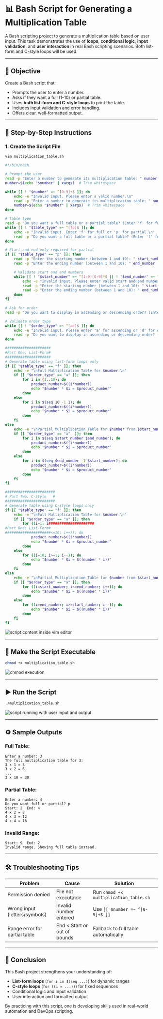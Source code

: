 # 📊 Bash Script for Generating a Multiplication Table

A Bash scripting project to generate a multiplication table based on user input. This task demonstrates the use of **loops**, **conditional logic**, **input validation**, and **user interaction** in real Bash scripting scenarios. Both list-form and C-style loops will be used.

---

## 🧠 Objective

Create a Bash script that:

- Prompts the user to enter a number.
- Asks if they want a full (1–10) or partial table.
- Uses **both list-form and C-style loops** to print the table.
- Includes input validation and error handling.
- Offers clear, well-formatted output.

---

## 📁 Step-by-Step Instructions

### 1. **Create the Script File**

```bash
vim multiplication_table.sh
```

```bash
#!/bin/bash

# Prompt the user
read -p "Enter a number to generate its multiplication table: " number
number=$(echo "$number" | xargs)  # Trim whitespace

while [[ ! "$number" =~ ^[0-9]+$ ]]; do
    echo -e "Invalid input. Please enter a valid number.\n"
    read -p "Enter a number to generate its multiplication table: " number
    number=$(echo "$number" | xargs)  # Trim whitespace
done

# Table type
read -p "Do you want a full table or a partial table? (Enter 'f' for full, 'p' for partial): " table_type
while [[ ! "$table_type" =~ ^[fp]$ ]]; do
    echo -e "Invalid input. Enter 'f' for full or 'p' for partial.\n"
    read -p "Do you want a full table or a partial table? (Enter 'f' for full, 'p' for partial): " table_type
done

# Start and end only required for partial
if [[ "$table_type" == "p" ]]; then
    read -p "Enter the starting number (between 1 and 10): " start_number
    read -p "Enter the ending number (between 1 and 10): " end_number

    # Validate start and end numbers
    while [[ ! "$start_number" =~ ^[1-9][0-9]*$ || ! "$end_number" =~ ^[1-9][0-9]*$ || "$start_number" -gt "$end_number" ]]; do
        echo -e "Invalid input. Please enter valid start and end numbers.\n"
        read -p "Enter the starting number (between 1 and 10): " start_number
        read -p "Enter the ending number (between 1 and 10): " end_number
    done
fi

# Ask for order
read -p "Do you want to display in ascending or descending order? (Enter 'a' for ascending, 'd' for descending): " order_type

# Validate order type
while [[ ! "$order_type" =~ ^[ad]$ ]]; do
    echo -e "Invalid input. Please enter 'a' for ascending or 'd' for descending.\n"
    read -p "Do you want to display in ascending or descending order? (Enter 'a' for ascending, 'd' for descending): " order_type
done

#####################
#Part One: List-Form#
#####################
# Generate table using list-form loops only
if [[ "$table_type" == "f" ]]; then
    echo -e "\nFull Multiplication Table for $number:\n"
    if [[ "$order_type" == "a" ]]; then
        for i in {1..10}; do
            product_number=$((i*number))
            echo "$number * $i = $product_number"
        done
    else
        for i in $(seq 10 -1 1); do
            product_number=$((i*number))
            echo "$number * $i = $product_number"
        done
    fi
else
    echo -e "\nPartial Multiplication Table for $number from $start_number to $end_number:\n"
    if [[ "$order_type" == "a"  ]]; then
        for i in $(seq $start_number $end_number); do
            product_number=$((i*number))
            echo "$number * $i = $product_number"
        done
    else
        for i in $(seq $end_number -1 $start_number); do
            product_number=$((i*number))
            echo "$number * $i = $product_number"
        done
    fi
fi

#######################
# Part Two: C-Style   #
#######################
# Generate table using C-style loops only
if [[ "$table_type" == "f" ]]; then
    echo -e "\nFull Multiplication Table for $number:\n"
    if [[ "$order_type" == "a" ]]; then
        for ((i=1; i#####################
#Part One: List-Form#
#####################<=10; i++)); do
            product_number=$((i*number))
            echo "$number * $i = $product_number"
        done
    else
        for ((i=10; i>=1; i--)); do
            echo "$number * $i = $((number * i))"
        done
    fi
else
    echo -e "\nPartial Multiplication Table for $number from $start_number to $end_number:\n"
    if [[ "$order_type" == "a" ]]; then
        for ((i=start_number; i<=end_number; i++)); do
            echo "$number * $i = $((number * i))"
        done
    else
        for ((i=end_number; i>=start_number; i--)); do
            echo "$number * $i = $((number * i))"
        done
    fi
fi

```

![script content inside vim editor](img/Screenshot.png)

---

## 🔐 Make the Script Executable

```bash
chmod +x multiplication_table.sh
```

![chmod execution](img/image.png)

---

## ▶️ Run the Script

```bash
./multiplication_table.sh
```

![script running with user input and output](img/image2.png)

---

## ⚙️ Sample Outputs

### Full Table:

```
Enter a number: 3
The full multiplication table for 3:
3 x 1 = 3
3 x 2 = 6
...
3 x 10 = 30
```

### Partial Table:

```
Enter a number: 4
Do you want full or partial? p
Start: 2  End: 4
4 x 2 = 8
4 x 3 = 12
4 x 4 = 16
```

### Invalid Range:

```
Start: 9  End: 2
Invalid range. Showing full table instead.
```

---

## 🛠️ Troubleshooting Tips

| Problem                       | Cause                        | Solution                               |
| ----------------------------- | ---------------------------- | -------------------------------------- |
| Permission denied             | File not executable          | Run `chmod +x multiplication_table.sh` |
| Wrong input (letters/symbols) | Invalid number entered       | Use `[[ $number =~ ^[0-9]+$ ]]`        |
| Range error for partial table | End < Start or out of bounds | Fallback to full table automatically   |

---

## 🏁 Conclusion

This Bash project strengthens your understanding of:

- **List-form loops** (`for i in $(seq ...)`) for dynamic ranges
- **C-style loops** (`for ((i = ...))`) for fixed sequences
- Conditional logic and input validation
- User interaction and formatted output

By practicing with this script, one is developing skills used in real-world automation and DevOps scripting.
